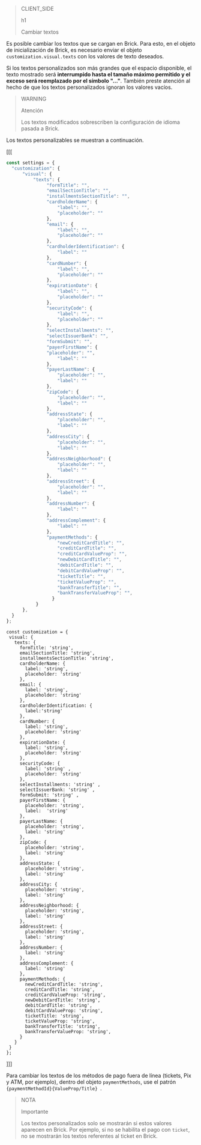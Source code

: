 > CLIENT_SIDE
>
> h1
>
> Cambiar textos

Es posible cambiar los textos que se cargan en Brick. Para esto, en el objeto de inicialización de Brick, es necesario enviar el objeto `customization.visual.texts` con los valores de texto deseados.

Si los textos personalizados son más grandes que el espacio disponible, el texto mostrado será **interrumpido hasta el tamaño máximo permitido y el exceso será reemplazado por el símbolo "..."**. También preste atención al hecho de que los textos personalizados ignoran los valores vacíos.

> WARNING
>
> Atención
>
> Los textos modificados sobrescriben la configuración de idioma pasada a Brick.

Los textos personalizables se muestran a continuación.

[[[
```Javascript
const settings = {
  "customization": {
      "visual": {
          "texts": {
               "formTitle": "",
               "emailSectionTitle": "",
               "installmentsSectionTitle": "",
               "cardholderName": {
                   "label": "",
                   "placeholder": ""
               },
               "email": {
                   "label": "",
                   "placeholder": ""
               },
               "cardholderIdentification": {
                   "label": ""
               },
               "cardNumber": {
                   "label": "",
                   "placeholder": ""
               },
               "expirationDate": {
                   "label": "",
                   "placeholder": ""
               },
               "securityCode": {
                   "label": "",
                   "placeholder": ""
               },
               "selectInstallments": "",
               "selectIssuerBank": "",
               "formSubmit": "",
               "payerFirstName": {
               "placeholder": "",
                   "label": ""
               },
               "payerLastName": {
                   "placeholder": "",
                   "label": ""
               },
               "zipCode": {
                   "placeholder": "",
                   "label": ""
               },
               "addressState": {
                   "placeholder": "",
                   "label": ""
               },
               "addressCity": {
                   "placeholder": "",
                   "label": ""
               },
               "addressNeighborhood": {
                   "placeholder": "",
                   "label": ""
               },
               "addressStreet": {
                   "placeholder": "",
                   "label": ""
               },
               "addressNumber": {
                   "label": ""
               },
               "addressComplement": {
                   "label": ""
               },
               "paymentMethods": {
                   "newCreditCardTitle": "",
                   "creditCardTitle": "",
                   "creditCardValueProp": "",
                   "newDebitCardTitle": "",
                   "debitCardTitle": "",
                   "debitCardValueProp": "",
                   "ticketTitle": "",
                   "ticketValueProp": "",
                   "bankTransferTitle": "",
                   "bankTransferValueProp": "",
                 }
           }
      },
  }
};
```
```react-jsx
const customization = {
 visual: {
   texts: {
     formTitle: 'string',
     emailSectionTitle: 'string',
     installmentsSectionTitle: 'string',
     cardholderName: {
       label: 'string',
       placeholder: 'string'
     },
     email: {
       label: 'string',
       placeholder: 'string'
     },
     cardholderIdentification: {
       label:'string'
     },
     cardNumber: {
       label: 'string',
       placeholder: 'string'
     },
     expirationDate: {
       label: 'string',
       placeholder: 'string'
     },
     securityCode: {
       label: 'string' ,
       placeholder: 'string'
     },
     selectInstallments: 'string' ,
     selectIssuerBank: 'string' ,
     formSubmit: 'string' ,
     payerFirstName: {
       placeholder: 'string',
       label:  'string'
     },
     payerLastName: {
       placeholder: 'string',
       label: 'string'
     },
     zipCode: {
       placeholder: 'string',
       label: 'string'
     },
     addressState: {
       placeholder: 'string',
       label: 'string'
     },
     addressCity: {
       placeholder: 'string',
       label: 'string'
     },
     addressNeighborhood: {
       placeholder: 'string',
       label: 'string'
     },
     addressStreet: {
       placeholder: 'string',
       label: 'string'
     },
     addressNumber: {
       label: 'string'
     },
     addressComplement: {
       label: 'string'
     },
     paymentMethods: {
       newCreditCardTitle: 'string',
       creditCardTitle: 'string',
       creditCardValueProp: 'string',
       newDebitCardTitle: 'string',
       debitCardTitle: 'string',
       debitCardValueProp: 'string',
       ticketTitle: 'string',
       ticketValueProp: 'string',
       bankTransferTitle: 'string',
       bankTransferValueProp: 'string',
     }
   }
 }
};
```
]]]

Para cambiar los textos de los métodos de pago fuera de línea (tickets, Pix y ATM, por ejemplo), dentro del objeto `paymentMethods`, use el patrón `{paymentMethodId}{ValueProp/Title} `.

> NOTA
>
> Importante
>
> Los textos personalizados solo se mostrarán si estos valores aparecen en Brick. Por ejemplo, si no se habilita el pago con `ticket`, no se mostrarán los textos referentes al ticket en Brick.